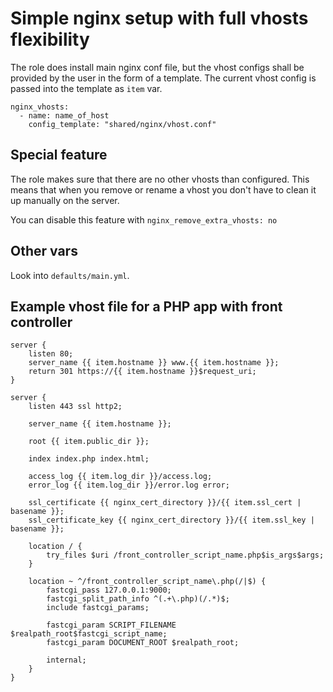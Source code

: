 Simple nginx setup with full vhosts flexibility
===============================================

The role does install main nginx conf file, but the vhost configs shall be provided by the user in the form
of a template. The current vhost config is passed into the template as `item` var.

```
nginx_vhosts:
  - name: name_of_host
    config_template: "shared/nginx/vhost.conf"
```

## Special feature

The role makes sure that there are no other vhosts than configured. This means that when you remove or rename
a vhost you don't have to clean it up manually on the server.

You can disable this feature with `nginx_remove_extra_vhosts: no`

## Other vars 

Look into `defaults/main.yml`.

## Example vhost file for a PHP app with front controller

```jinja
server {
    listen 80;
    server_name {{ item.hostname }} www.{{ item.hostname }};
    return 301 https://{{ item.hostname }}$request_uri;
}

server {
    listen 443 ssl http2;

    server_name {{ item.hostname }};

    root {{ item.public_dir }};

    index index.php index.html;

    access_log {{ item.log_dir }}/access.log;
    error_log {{ item.log_dir }}/error.log error;

    ssl_certificate {{ nginx_cert_directory }}/{{ item.ssl_cert | basename }};
    ssl_certificate_key {{ nginx_cert_directory }}/{{ item.ssl_key | basename }};

    location / {
        try_files $uri /front_controller_script_name.php$is_args$args;
    }

    location ~ ^/front_controller_script_name\.php(/|$) {
        fastcgi_pass 127.0.0.1:9000;
        fastcgi_split_path_info ^(.+\.php)(/.*)$;
        include fastcgi_params;

        fastcgi_param SCRIPT_FILENAME $realpath_root$fastcgi_script_name;
        fastcgi_param DOCUMENT_ROOT $realpath_root;

        internal;
    }
}
```


